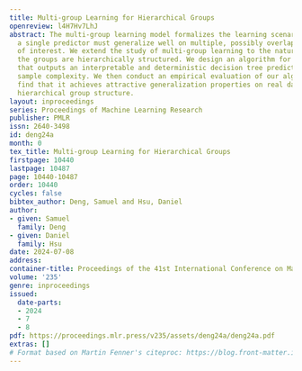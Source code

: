 ```yaml
---
title: Multi-group Learning for Hierarchical Groups
openreview: l4H7Hv7LhJ
abstract: The multi-group learning model formalizes the learning scenario in which
  a single predictor must generalize well on multiple, possibly overlapping subgroups
  of interest. We extend the study of multi-group learning to the natural case where
  the groups are hierarchically structured. We design an algorithm for this setting
  that outputs an interpretable and deterministic decision tree predictor with near-optimal
  sample complexity. We then conduct an empirical evaluation of our algorithm and
  find that it achieves attractive generalization properties on real datasets with
  hierarchical group structure.
layout: inproceedings
series: Proceedings of Machine Learning Research
publisher: PMLR
issn: 2640-3498
id: deng24a
month: 0
tex_title: Multi-group Learning for Hierarchical Groups
firstpage: 10440
lastpage: 10487
page: 10440-10487
order: 10440
cycles: false
bibtex_author: Deng, Samuel and Hsu, Daniel
author:
- given: Samuel
  family: Deng
- given: Daniel
  family: Hsu
date: 2024-07-08
address:
container-title: Proceedings of the 41st International Conference on Machine Learning
volume: '235'
genre: inproceedings
issued:
  date-parts:
  - 2024
  - 7
  - 8
pdf: https://proceedings.mlr.press/v235/assets/deng24a/deng24a.pdf
extras: []
# Format based on Martin Fenner's citeproc: https://blog.front-matter.io/posts/citeproc-yaml-for-bibliographies/
---
```

